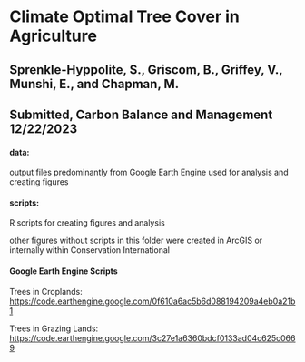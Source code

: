 # Climate Optimal Tree Cover in Agriculture 
## Sprenkle-Hyppolite, S., Griscom, B., Griffey, V., Munshi, E., and Chapman, M.
## Submitted, Carbon Balance and Management 12/22/2023

#### data: 
output files predominantly from Google Earth Engine used for analysis and creating figures
#### scripts: 
R scripts for creating figures and analysis

other figures without scripts in this folder were created in ArcGIS or internally within Conservation International



#### Google Earth Engine Scripts
Trees in Croplands: https://code.earthengine.google.com/0f610a6ac5b6d088194209a4eb0a21b1

Trees in Grazing Lands: https://code.earthengine.google.com/3c27e1a6360bdcf0133ad04c625c0669

